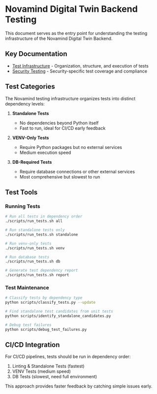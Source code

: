 # Novamind Digital Twin Backend Testing

This document serves as the entry point for understanding the testing infrastructure of the Novamind Digital Twin Backend.

## Key Documentation

- [Test Infrastructure](TEST_INFRASTRUCTURE.md) - Organization, structure, and execution of tests
- [Security Testing](TEST_SECURITY.md) - Security-specific test coverage and compliance

## Test Categories

The Novamind testing infrastructure organizes tests into distinct dependency levels:

1. **Standalone Tests** 
   - No dependencies beyond Python itself
   - Fast to run, ideal for CI/CD early feedback

2. **VENV-Only Tests**
   - Require Python packages but no external services
   - Medium execution speed

3. **DB-Required Tests**
   - Require database connections or other external services
   - Most comprehensive but slowest to run

## Test Tools

### Running Tests

```bash
# Run all tests in dependency order
./scripts/run_tests.sh all

# Run standalone tests only
./scripts/run_tests.sh standalone

# Run venv-only tests
./scripts/run_tests.sh venv

# Run database tests
./scripts/run_tests.sh db

# Generate test dependency report
./scripts/run_tests.sh report
```

### Test Maintenance

```bash
# Classify tests by dependency type
python scripts/classify_tests.py --update

# Find standalone test candidates from unit tests
python scripts/identify_standalone_candidates.py

# Debug test failures
python scripts/debug_test_failures.py
```

## CI/CD Integration

For CI/CD pipelines, tests should be run in dependency order:

1. Linting & Standalone Tests (fastest)
2. VENV Tests (medium speed)
3. DB Tests (slowest, need full environment)

This approach provides faster feedback by catching simple issues early.
